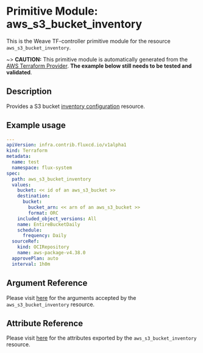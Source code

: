 
# Primitive Module: aws_s3_bucket_inventory

This is the Weave TF-controller primitive module for the resource `aws_s3_bucket_inventory`.

~> **CAUTION:** This primitive module is automatically generated from the [AWS Terraform Provider](https://registry.terraform.io/providers/hashicorp/aws/latest/docs/resources/s3_bucket_inventory). **The example below still needs to be tested and validated**.

## Description

Provides a S3 bucket [inventory configuration](https://docs.aws.amazon.com/AmazonS3/latest/dev/storage-inventory.html) resource.

## Example usage

```yaml
---
apiVersion: infra.contrib.fluxcd.io/v1alpha1
kind: Terraform
metadata:
  name: test
  namespace: flux-system
spec:
  path: aws_s3_bucket_inventory
  values:
    bucket: << id of an aws_s3_bucket >>
    destination:
      bucket:
        bucket_arn: << arn of an aws_s3_bucket >>
        format: ORC
    included_object_versions: All
    name: EntireBucketDaily
    schedule:
      frequency: Daily
  sourceRef:
    kind: OCIRepository
    name: aws-package-v4.38.0
  approvePlan: auto
  interval: 1h0m
```

## Argument Reference

Please visit [here](https://registry.terraform.io/providers/hashicorp/aws/latest/docs/resources/s3_bucket_inventory#argument-reference) for the arguments accepted by the `aws_s3_bucket_inventory` resource.

## Attribute Reference

Please visit [here](https://registry.terraform.io/providers/hashicorp/aws/latest/docs/resources/s3_bucket_inventory#attributes-reference) for the attributes exported by the `aws_s3_bucket_inventory` resource.
